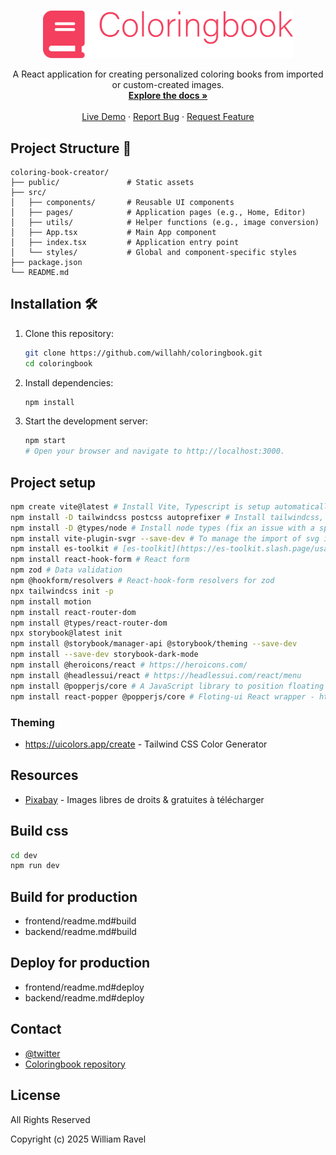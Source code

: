 <br />
<p align="center">
<a href="documents/coloringbook_logo_wide.png">
    <img src="documents/coloringbook_logo_wide.png" alt="Coloring Book" width="400" >
  </a>

  <p align="center">
    A React application for creating personalized coloring books from imported or custom-created images.
    <br />
    <a href="https://github.com/willahh/coloringbook"><strong>Explore the docs »</strong></a>
    <br />
    <br />
    <a href="https://willahh.github.io/coloringbook/">Live Demo</a>
    ·
    <a href="https://github.com/willahh/coloringbook/issues">Report Bug</a>
    ·
    <a href="https://github.com/willahh/coloringbook/issues">Request Feature</a>
  </p>
</p>

## Project Structure 📂
```
coloring-book-creator/
├── public/               # Static assets
├── src/
│   ├── components/       # Reusable UI components
│   ├── pages/            # Application pages (e.g., Home, Editor)
│   ├── utils/            # Helper functions (e.g., image conversion)
│   ├── App.tsx           # Main App component
│   ├── index.tsx         # Application entry point
│   └── styles/           # Global and component-specific styles
├── package.json
└── README.md
```

## Installation 🛠️

1. Clone this repository:
   ```bash
   git clone https://github.com/willahh/coloringbook.git
   cd coloringbook
   ```

2. Install dependencies:
   ```bash
   npm install
   ```

3. Start the development server:
   ```bash
   npm start
   # Open your browser and navigate to http://localhost:3000.
   ```

## Project setup
```sh
npm create vite@latest # Install Vite, Typescript is setup automatically (config files)
npm install -D tailwindcss postcss autoprefixer # Install tailwindcss, postcss and autoprefixer
npm install -D @types/node # Install node types (fix an issue with a specific vite.config.ts)
npm install vite-plugin-svgr --save-dev # To manage the import of svg icons
npm install es-toolkit # [es-toolkit](https://es-toolkit.slash.page/usage.html)
npm install react-hook-form # React form
npm zod # Data validation
npm @hookform/resolvers # React-hook-form resolvers for zod
npx tailwindcss init -p
npm install motion
npm install react-router-dom
npm install @types/react-router-dom
npx storybook@latest init
npm install @storybook/manager-api @storybook/theming --save-dev
npm install --save-dev storybook-dark-mode
npm install @heroicons/react # https://heroicons.com/
npm install @headlessui/react # https://headlessui.com/react/menu
npm install @popperjs/core # A JavaScript library to position floating elements and create interactions for them. - https://floating-ui.com/
npm install react-popper @popperjs/core # Floting-ui React wrapper - https://popper.js.org/react-popper/v2/ - 
```


### Theming
- https://uicolors.app/create - Tailwind CSS Color Generator


## Resources
- [Pixabay](https://pixabay.com/fr/) - Images libres de droits & gratuites à télécharger 



## Build css
```sh
cd dev
npm run dev
```

## Build for production
- frontend/readme.md#build
- backend/readme.md#build


## Deploy for production
- frontend/readme.md#deploy
- backend/readme.md#deploy



## Contact
- [@twitter](https://twitter.com/willahhravel)
- [Coloringbook repository](https://github.com/willahh/coloringbook)


## License
All Rights Reserved

Copyright (c) 2025 William Ravel